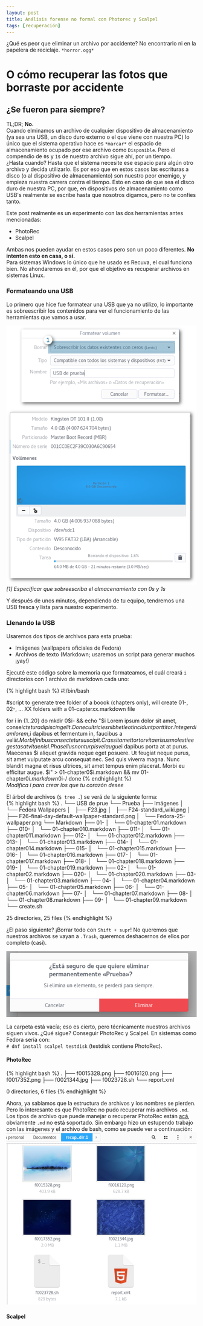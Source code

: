 ```yaml
---
layout: post
title: Análisis forense no formal con Photorec y Scalpel
tags: [recuperación]
---
```



¿Qué es peor que eliminar un archivo por accidente? No encontrarlo ni en la papelera de reciclaje. `*horror.ogg*`  

# O cómo recuperar las fotos que borraste por accidente

## ¿Se fueron para siempre?

TL;DR; **No.**  
Cuando elminamos un archivo de cualquier dispositivo de almacenamiento (ya sea una USB, un disco duro externo o el que viene con nuestra PC) lo único que el sistema operativo hace es `*marcar*` el espacio de almacenamiento ocupado por ese archivo como `Disponible`. Pero el compendio de `0`s y `1`s de nuestro archivo sigue ahí, por un tiempo.  
¿Hasta cuando? Hasta que el sistema necesite ese espacio para algún otro archivo y decida utilizarlo. Es por eso que en estos casos las escrituras a disco (o al dispositivo de almacenamiento) son nuestro peor enemigo, y empieza nuestra carrera contra el tiempo. Esto en caso de que sea el disco duro de nuestra PC, por que, en dispositivos de almacenamiento como USB's realmente se escribe hasta que nosotros digamos, pero no te confíes tanto.  

Este post realmente es un experimento con las dos herramientas antes mencionadas: 
* PhotoRec
* Scalpel  

Ambas nos pueden ayudar en estos casos pero son un poco diferentes. **No intenten esto en casa, o sí.**    
Para sistemas Windows lo único que he usado es Recuva, el cual funciona bien. No ahondaremos en él, por que el objetivo es recuperar archivos en sistemas Linux.  

### Formateando una USB
Lo primero que hice fue formatear una USB que ya no utilizo, lo importante es sobreescribir los contenidos para ver el funcionamiento de las herramientas que vamos a usar.

![formateando una usb](../images/photorec-scalpel/steps/1format.png)  
*[1] Especificar que sobreescriba el almacenamiento con 0s y 1s*  

Y después de unos minutos, dependiendo de tu equipo, tendremos una USB fresca y lista para nuestro experimento.  

### Llenando la USB

Usaremos dos tipos de archivos para esta prueba:  
* Imágenes (wallpapers oficiales de Fedora)  
* Archivos de texto (Markdown; usaremos un script para generar muchos ¡yay!)  


Ejecuté este código sobre la memoria que formateamos, el cuál creará `i` directorios con 1 archivo de markdown cada uno:  

{% highlight bash %}
#!/bin/bash

#script to generate tree folder of a boook (chapters only), will create  01-, 02-, ... XX folders with a 01-capterxx.markdown file

for i in {1..20}
do
   mkdir 0$i- && echo "$i Lorem ipsum dolor sit amet, conse$i ctetur adipiscing elit. Donec ultricies nibh et leo tincidunt porttitor. Integer diam lorem,$i dapibus et fermentum in, faucibus a veli$i t. Morbi finibus consectetur suscipit. Cras sit amet tortor vitae risus molestie egestas at vitae nisl. Phasellus non turpis vel augue$i dapibus porta at at purus. Maecenas $i aliquet gravida neque eget posuere. Ut feugiat neque purus, sit amet vulputate arcu consequat nec. Sed quis viverra magna. Nunc blandit magna et risus ultrices, sit amet tempus enim placerat. Morbi eu efficitur augue. $i" > 01-chapter0$i.markdown  && mv 01-chapter0$i.markdown 0$i-/
done
{% endhighlight %}  
*Modifica i para crear los que tu corazón desee*  

El árbol de archivos (`$ tree .`) se verá de la siguiente forma:  
{% highlight bash %}
.
└── USB de prue
    └── Prueba
        ├── Imágenes
        │   └── Fedora Wallpapers
        │       ├── F23.jpg
        │       ├── F24-standard_wiki.png
        │       ├── F26-final-day-default-wallpaper-standard.png
        │       └── Fedora-25-wallpaper.png
        └── Markdown
            ├── 01-
            │   └── 01-chapter01.markdown
            ├── 010-
            │   └── 01-chapter010.markdown
            ├── 011-
            │   └── 01-chapter011.markdown
            ├── 012-
            │   └── 01-chapter012.markdown
            ├── 013-
            │   └── 01-chapter013.markdown
            ├── 014-
            │   └── 01-chapter014.markdown
            ├── 015-
            │   └── 01-chapter015.markdown
            ├── 016-
            │   └── 01-chapter016.markdown
            ├── 017-
            │   └── 01-chapter017.markdown
            ├── 018-
            │   └── 01-chapter018.markdown
            ├── 019-
            │   └── 01-chapter019.markdown
            ├── 02-
            │   └── 01-chapter02.markdown
            ├── 020-
            │   └── 01-chapter020.markdown
            ├── 03-
            │   └── 01-chapter03.markdown
            ├── 04-
            │   └── 01-chapter04.markdown
            ├── 05-
            │   └── 01-chapter05.markdown
            ├── 06-
            │   └── 01-chapter06.markdown
            ├── 07-
            │   └── 01-chapter07.markdown
            ├── 08-
            │   └── 01-chapter08.markdown
            ├── 09-
            │   └── 01-chapter09.markdown
            └── create.sh

25 directories, 25 files
{% endhighlight %}  

¿El paso siguiente? ¡Borrar todo con `Shift + supr`! No queremos que nuestros archivos se vayan a `.Trash`, queremos deshacernos de ellos por completo (casi).  

![eliminando](../images/photorec-scalpel/steps/2delete.png)  


La carpeta está vacía; eso es cierto, pero técnicamente nuestros archivos siguen vivos. ¿Qué sigue? Conseguir PhotoRec y Scalpel. En sistemas como Fedora sería con:  
`# dnf install scalpel testdisk` (testdisk contiene PhotoRec).  


#### PhotoRec 




{% highlight bash %}
.
├── f0015328.png
├── f0016120.png
├── f0017352.png
├── f0021344.jpg
├── f0023728.sh
└── report.xml

0 directories, 6 files
{% endhighlight %}  

Ahora, ya sabíamos que la estructura de archivos y los nombres se pierden. Pero lo interesante es que PhotoRec no pudo recuperar mis archivos `.md`. Los tipos de archivo que puede manejar o recuperar PhotoRec están [acá](http://www.cgsecurity.org/wiki/File_Formats_Recovered_By_PhotoRec), obviamente `.md` no está soportado. Sin embargo hizo un estupendo trabajo con las imágenes y el archivo de bash, como se puede ver a continuación:  
![archivos recuperados](../images/photorec-scalpel/steps/4recover.png)  

#### Scalpel






